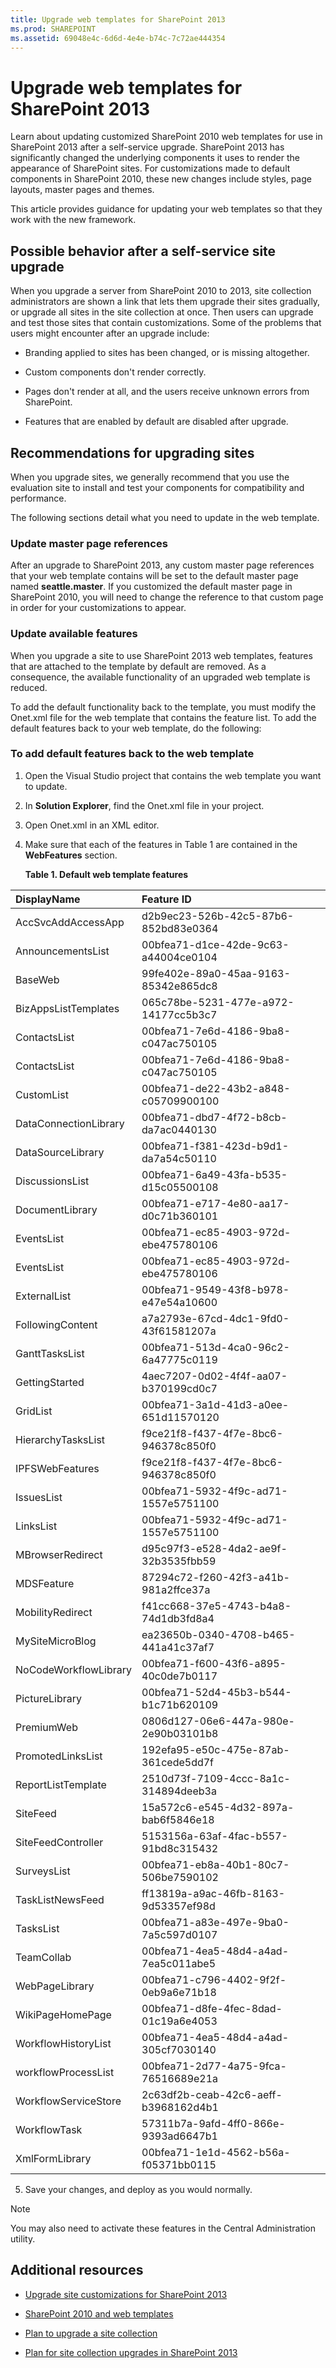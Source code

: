 ```yaml
---
title: Upgrade web templates for SharePoint 2013
ms.prod: SHAREPOINT
ms.assetid: 69048e4c-6d6d-4e4e-b74c-7c72ae444354
---
```



# Upgrade web templates for SharePoint 2013
Learn about updating customized SharePoint 2010 web templates for use in SharePoint 2013 after a self-service upgrade.
SharePoint 2013 has significantly changed the underlying components it uses to render the appearance of SharePoint sites. For customizations made to default components in SharePoint 2010, these new changes include styles, page layouts, master pages and themes.
  
    
    

This article provides guidance for updating your web templates so that they work with the new framework.
## Possible behavior after a self-service site upgrade

When you upgrade a server from SharePoint 2010 to 2013, site collection administrators are shown a link that lets them upgrade their sites gradually, or upgrade all sites in the site collection at once. Then users can upgrade and test those sites that contain customizations. Some of the problems that users might encounter after an upgrade include:
  
    
    

- Branding applied to sites has been changed, or is missing altogether.
    
  
- Custom components don't render correctly.
    
  
- Pages don't render at all, and the users receive unknown errors from SharePoint.
    
  
- Features that are enabled by default are disabled after upgrade.
    
  

## Recommendations for upgrading sites

When you upgrade sites, we generally recommend that you use the evaluation site to install and test your components for compatibility and performance.
  
    
    
The following sections detail what you need to update in the web template.
  
    
    

### Update master page references

After an upgrade to SharePoint 2013, any custom master page references that your web template contains will be set to the default master page named **seattle.master**. If you customized the default master page in SharePoint 2010, you will need to change the reference to that custom page in order for your customizations to appear.
  
    
    

### Update available features

When you upgrade a site to use SharePoint 2013 web templates, features that are attached to the template by default are removed. As a consequence, the available functionality of an upgraded web template is reduced.
  
    
    
To add the default functionality back to the template, you must modify the Onet.xml file for the web template that contains the feature list. To add the default features back to your web template, do the following:
  
    
    

### To add default features back to the web template


1. Open the Visual Studio project that contains the web template you want to update.
    
  
2. In **Solution Explorer**, find the Onet.xml file in your project.
    
  
3. Open Onet.xml in an XML editor.
    
  
4. Make sure that each of the features in Table 1 are contained in the **WebFeatures** section.
    
   **Table 1. Default web template features**


|**DisplayName**|**Feature ID**|
|:-----|:-----|
|AccSvcAddAccessApp|d2b9ec23-526b-42c5-87b6-852bd83e0364|
|AnnouncementsList|00bfea71-d1ce-42de-9c63-a44004ce0104|
|BaseWeb|99fe402e-89a0-45aa-9163-85342e865dc8|
|BizAppsListTemplates|065c78be-5231-477e-a972-14177cc5b3c7|
|ContactsList|00bfea71-7e6d-4186-9ba8-c047ac750105|
|ContactsList|00bfea71-7e6d-4186-9ba8-c047ac750105|
|CustomList|00bfea71-de22-43b2-a848-c05709900100|
|DataConnectionLibrary|00bfea71-dbd7-4f72-b8cb-da7ac0440130|
|DataSourceLibrary|00bfea71-f381-423d-b9d1-da7a54c50110|
|DiscussionsList|00bfea71-6a49-43fa-b535-d15c05500108|
|DocumentLibrary|00bfea71-e717-4e80-aa17-d0c71b360101|
|EventsList|00bfea71-ec85-4903-972d-ebe475780106|
|EventsList|00bfea71-ec85-4903-972d-ebe475780106|
|ExternalList|00bfea71-9549-43f8-b978-e47e54a10600|
|FollowingContent|a7a2793e-67cd-4dc1-9fd0-43f61581207a|
|GanttTasksList |00bfea71-513d-4ca0-96c2-6a47775c0119 |
|GettingStarted |4aec7207-0d02-4f4f-aa07-b370199cd0c7 |
|GridList |00bfea71-3a1d-41d3-a0ee-651d11570120 |
|HierarchyTasksList |f9ce21f8-f437-4f7e-8bc6-946378c850f0 |
|IPFSWebFeatures |f9ce21f8-f437-4f7e-8bc6-946378c850f0 |
|IssuesList |00bfea71-5932-4f9c-ad71-1557e5751100|
|LinksList|00bfea71-5932-4f9c-ad71-1557e5751100|
|MBrowserRedirect|d95c97f3-e528-4da2-ae9f-32b3535fbb59|
|MDSFeature|87294c72-f260-42f3-a41b-981a2ffce37a|
|MobilityRedirect|f41cc668-37e5-4743-b4a8-74d1db3fd8a4|
|MySiteMicroBlog|ea23650b-0340-4708-b465-441a41c37af7|
|NoCodeWorkflowLibrary|00bfea71-f600-43f6-a895-40c0de7b0117|
|PictureLibrary|00bfea71-52d4-45b3-b544-b1c71b620109|
|PremiumWeb|0806d127-06e6-447a-980e-2e90b03101b8|
|PromotedLinksList|192efa95-e50c-475e-87ab-361cede5dd7f|
|ReportListTemplate|2510d73f-7109-4ccc-8a1c-314894deeb3a|
|SiteFeed|15a572c6-e545-4d32-897a-bab6f5846e18|
|SiteFeedController|5153156a-63af-4fac-b557-91bd8c315432|
|SurveysList|00bfea71-eb8a-40b1-80c7-506be7590102|
|TaskListNewsFeed|ff13819a-a9ac-46fb-8163-9d53357ef98d|
|TasksList|00bfea71-a83e-497e-9ba0-7a5c597d0107|
|TeamCollab|00bfea71-4ea5-48d4-a4ad-7ea5c011abe5|
|WebPageLibrary|00bfea71-c796-4402-9f2f-0eb9a6e71b18|
|WikiPageHomePage|00bfea71-d8fe-4fec-8dad-01c19a6e4053|
|WorkflowHistoryList|00bfea71-4ea5-48d4-a4ad-305cf7030140|
|workflowProcessList|00bfea71-2d77-4a75-9fca-76516689e21a|
|WorkflowServiceStore|2c63df2b-ceab-42c6-aeff-b3968162d4b1|
|WorkflowTask|57311b7a-9afd-4ff0-866e-9393ad6647b1|
|XmlFormLibrary|00bfea71-1e1d-4562-b56a-f05371bb0115|
   
5. Save your changes, and deploy as you would normally.
    
  

> [!NOTE]
> You may also need to activate these features in the Central Administration utility. 
  
    
    


## Additional resources
<a name="bk_addresources"> </a>


-  [Upgrade site customizations for SharePoint 2013](upgrade-site-customizations-for-sharepoint-2013.md)
    
  
-  [SharePoint 2010 and web templates](http://blogs.msdn.com/b/vesku/archive/2010/10/14/sharepoint-2010-and-web-templates.aspx)
    
  
-  [Plan to upgrade a site collection](https://technet.microsoft.com/en-us/library/ff191199.aspx)
    
  
-  [Plan for site collection upgrades in SharePoint 2013](http://technet.microsoft.com/en-us/library/ff191199.aspx)
    
  

  
    
    

